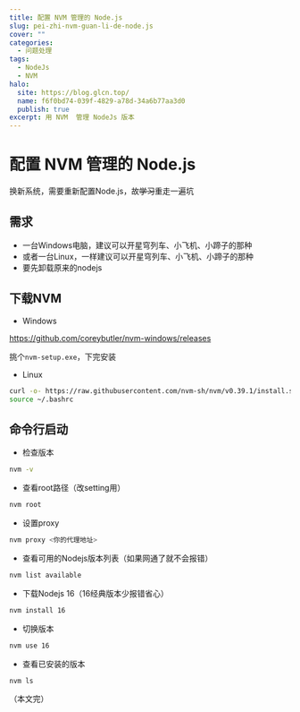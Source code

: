 ```yaml
---
title: 配置 NVM 管理的 Node.js
slug: pei-zhi-nvm-guan-li-de-node.js
cover: ""
categories:
  - 问题处理
tags:
  - NodeJs
  - NVM
halo:
  site: https://blog.glcn.top/
  name: f6f0bd74-039f-4829-a78d-34a6b77aa3d0
  publish: true
excerpt: 用 NVM  管理 NodeJs 版本
---
```

# 配置 NVM 管理的 Node.js

换新系统，需要重新配置Node.js，故~~学习~~重走一遍坑

## 需求

- 一台Windows电脑，建议可以开星穹列车、小飞机、小蹄子的那种
- 或者一台Linux，一样建议可以开星穹列车、小飞机、小蹄子的那种
- 要先卸载原来的nodejs

## 下载NVM

- Windows

https://github.com/coreybutler/nvm-windows/releases

挑个`nvm-setup.exe`，下完安装

- Linux
```sh
curl -o- https://raw.githubusercontent.com/nvm-sh/nvm/v0.39.1/install.sh | bash
source ~/.bashrc
```

## 命令行启动

- 检查版本
```sh
nvm -v
```

- 查看root路径（改setting用）
```sh
nvm root
```

- 设置proxy
```sh
nvm proxy <你的代理地址>
```

- 查看可用的Nodejs版本列表（如果网通了就不会报错）
```sh
nvm list available
```

- 下载Nodejs 16（16经典版本少报错省心）
```sh
nvm install 16
```

- 切换版本
```sh
nvm use 16
```

- 查看已安装的版本
```sh
nvm ls
```

（本文完）
